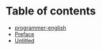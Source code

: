 # Table of contents

* [programmer-english](README.md)
* [Preface](preface.md)
* [Untitled](untitled.md)
